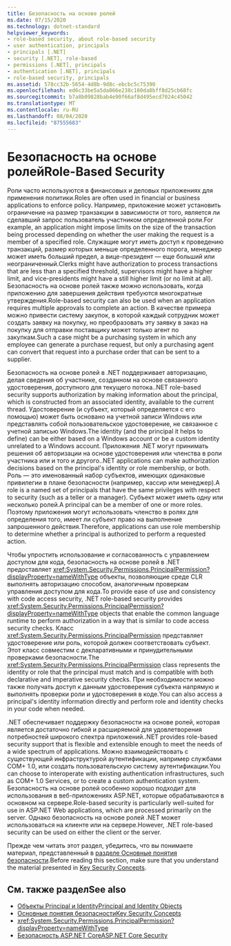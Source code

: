 ```yaml
---
title: Безопасность на основе ролей
ms.date: 07/15/2020
ms.technology: dotnet-standard
helpviewer_keywords:
- role-based security, about role-based security
- user authentication, principals
- principals [.NET]
- security [.NET], role-based
- permissions [.NET], principals
- authentication [.NET], principals
- role-based security, principals
ms.assetid: 578cc32b-5654-4d8b-9d8c-ebcbc5c75390
ms.openlocfilehash: ed6c33be5a5da066e238c160da8bff8d25cb68fc
ms.sourcegitcommit: b7a8b09828bab4e90f66af8d495ecd7024c45042
ms.translationtype: MT
ms.contentlocale: ru-RU
ms.lasthandoff: 08/04/2020
ms.locfileid: "87555683"
---
```

# <a name="role-based-security"></a><span data-ttu-id="9ed6e-102">Безопасность на основе ролей</span><span class="sxs-lookup"><span data-stu-id="9ed6e-102">Role-Based Security</span></span>

<span data-ttu-id="9ed6e-103">Роли часто используются в финансовых и деловых приложениях для применения политики.</span><span class="sxs-lookup"><span data-stu-id="9ed6e-103">Roles are often used in financial or business applications to enforce policy.</span></span> <span data-ttu-id="9ed6e-104">Например, приложение может установить ограничение на размер транзакции в зависимости от того, является ли сделавший запрос пользователь участником определенной роли.</span><span class="sxs-lookup"><span data-stu-id="9ed6e-104">For example, an application might impose limits on the size of the transaction being processed depending on whether the user making the request is a member of a specified role.</span></span> <span data-ttu-id="9ed6e-105">Служащие могут иметь доступ к проведению транзакций, размер которых меньше определенного порога, менеджер может иметь больший предел, а вице-президент — еще больший или неограниченный.</span><span class="sxs-lookup"><span data-stu-id="9ed6e-105">Clerks might have authorization to process transactions that are less than a specified threshold, supervisors might have a higher limit, and vice-presidents might have a still higher limit (or no limit at all).</span></span> <span data-ttu-id="9ed6e-106">Безопасность на основе ролей также можно использовать, когда приложению для завершения действия требуются многократные утверждения.</span><span class="sxs-lookup"><span data-stu-id="9ed6e-106">Role-based security can also be used when an application requires multiple approvals to complete an action.</span></span> <span data-ttu-id="9ed6e-107">В качестве примера можно привести систему закупок, в которой каждый сотрудник может создать заявку на покупку, но преобразовать эту заявку в заказ на покупку для отправки поставщику может только агент по закупкам.</span><span class="sxs-lookup"><span data-stu-id="9ed6e-107">Such a case might be a purchasing system in which any employee can generate a purchase request, but only a purchasing agent can convert that request into a purchase order that can be sent to a supplier.</span></span>  
  
 <span data-ttu-id="9ed6e-108">Безопасность на основе ролей в .NET поддерживает авторизацию, делая сведения об участнике, созданном на основе связанного удостоверения, доступного для текущего потока.</span><span class="sxs-lookup"><span data-stu-id="9ed6e-108">.NET role-based security supports authorization by making information about the principal, which is constructed from an associated identity, available to the current thread.</span></span> <span data-ttu-id="9ed6e-109">Удостоверение (и субъект, который определяется с его помощью) может быть основано на учетной записи Windows или представлять собой пользовательское удостоверение, не связанное с учетной записью Windows.</span><span class="sxs-lookup"><span data-stu-id="9ed6e-109">The identity (and the principal it helps to define) can be either based on a Windows account or be a custom identity unrelated to a Windows account.</span></span> <span data-ttu-id="9ed6e-110">Приложения .NET могут принимать решения об авторизации на основе удостоверения или членства в роли участника или и того и другого.</span><span class="sxs-lookup"><span data-stu-id="9ed6e-110">.NET applications can make authorization decisions based on the principal's identity or role membership, or both.</span></span> <span data-ttu-id="9ed6e-111">Роль — это именованный набор субъектов, имеющих одинаковые привилегии в плане безопасности (например, кассир или менеджер).</span><span class="sxs-lookup"><span data-stu-id="9ed6e-111">A role is a named set of principals that have the same privileges with respect to security (such as a teller or a manager).</span></span> <span data-ttu-id="9ed6e-112">Субъект может иметь одну или несколько ролей.</span><span class="sxs-lookup"><span data-stu-id="9ed6e-112">A principal can be a member of one or more roles.</span></span> <span data-ttu-id="9ed6e-113">Поэтому приложения могут использовать членство в ролях для определения того, имеет ли субъект право на выполнение запрошенного действия.</span><span class="sxs-lookup"><span data-stu-id="9ed6e-113">Therefore, applications can use role membership to determine whether a principal is authorized to perform a requested action.</span></span>  
  
 <span data-ttu-id="9ed6e-114">Чтобы упростить использование и согласованность с управлением доступом для кода, безопасность на основе ролей в .NET предоставляет <xref:System.Security.Permissions.PrincipalPermission?displayProperty=nameWithType> объекты, позволяющие среде CLR выполнять авторизацию способом, аналогичным проверкам управления доступом для кода.</span><span class="sxs-lookup"><span data-stu-id="9ed6e-114">To provide ease of use and consistency with code access security, .NET role-based security provides <xref:System.Security.Permissions.PrincipalPermission?displayProperty=nameWithType> objects that enable the common language runtime to perform authorization in a way that is similar to code access security checks.</span></span> <span data-ttu-id="9ed6e-115">Класс <xref:System.Security.Permissions.PrincipalPermission> представляет удостоверение или роль, которой должен соответствовать субъект. Этот класс совместим с декларативными и принудительными проверками безопасности.</span><span class="sxs-lookup"><span data-stu-id="9ed6e-115">The <xref:System.Security.Permissions.PrincipalPermission> class represents the identity or role that the principal must match and is compatible with both declarative and imperative security checks.</span></span> <span data-ttu-id="9ed6e-116">При необходимости можно также получать доступ к данным удостоверения субъекта напрямую и выполнять проверки роли и удостоверения в коде.</span><span class="sxs-lookup"><span data-stu-id="9ed6e-116">You can also access a principal's identity information directly and perform role and identity checks in your code when needed.</span></span>  
  
 <span data-ttu-id="9ed6e-117">.NET обеспечивает поддержку безопасности на основе ролей, которая является достаточно гибкой и расширяемой для удовлетворения потребностей широкого спектра приложений.</span><span class="sxs-lookup"><span data-stu-id="9ed6e-117">.NET provides role-based security support that is flexible and extensible enough to meet the needs of a wide spectrum of applications.</span></span> <span data-ttu-id="9ed6e-118">Можно взаимодействовать с существующей инфраструктурой аутентификации, например службами COM+ 1.0, или создать пользовательскую систему аутентификации.</span><span class="sxs-lookup"><span data-stu-id="9ed6e-118">You can choose to interoperate with existing authentication infrastructures, such as COM+ 1.0 Services, or to create a custom authentication system.</span></span> <span data-ttu-id="9ed6e-119">Безопасность на основе ролей особенно хорошо подходит для использования в веб-приложениях ASP.NET, которые обрабатываются в основном на сервере.</span><span class="sxs-lookup"><span data-stu-id="9ed6e-119">Role-based security is particularly well-suited for use in ASP.NET Web applications, which are processed primarily on the server.</span></span> <span data-ttu-id="9ed6e-120">Однако безопасность на основе ролей .NET может использоваться на клиенте или на сервере.</span><span class="sxs-lookup"><span data-stu-id="9ed6e-120">However, .NET role-based security can be used on either the client or the server.</span></span>  
  
 <span data-ttu-id="9ed6e-121">Прежде чем читать этот раздел, убедитесь, что вы понимаете материал, представленный в [разделе Основные понятия безопасности](key-security-concepts.md).</span><span class="sxs-lookup"><span data-stu-id="9ed6e-121">Before reading this section, make sure that you understand the material presented in [Key Security Concepts](key-security-concepts.md).</span></span>  
  
## <a name="see-also"></a><span data-ttu-id="9ed6e-122">См. также раздел</span><span class="sxs-lookup"><span data-stu-id="9ed6e-122">See also</span></span>
  
- [<span data-ttu-id="9ed6e-123">Объекты Principal и Identity</span><span class="sxs-lookup"><span data-stu-id="9ed6e-123">Principal and Identity Objects</span></span>](principal-and-identity-objects.md)
- [<span data-ttu-id="9ed6e-124">Основные понятия безопасности</span><span class="sxs-lookup"><span data-stu-id="9ed6e-124">Key Security Concepts</span></span>](key-security-concepts.md)
- <xref:System.Security.Permissions.PrincipalPermission?displayProperty=nameWithType>
- [<span data-ttu-id="9ed6e-125">Безопасность ASP.NET Core</span><span class="sxs-lookup"><span data-stu-id="9ed6e-125">ASP.NET Core Security</span></span>](/aspnet/core/security/)
